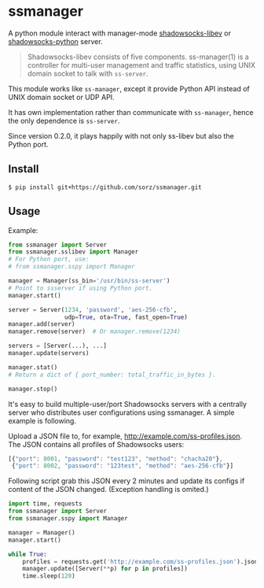 # ssmanager
A python module interact with manager-mode
[shadowsocks-libev](https://github.com/shadowsocks/shadowsocks-libev)
or [shadowsocks-python](https://github.com/shadowsocks/shadowsocks) server.

> Shadowsocks-libev consists of five components. ss-manager(1) is a controller
> for multi-user management and traffic statistics, using UNIX domain socket
> to talk with `ss-server`.

This module works like `ss-manager`,
except it provide Python API instead of UNIX domain socket or UDP API.

It has own implementation rather than communicate with `ss-manager`, hence
the only dependence is `ss-server`.

Since version 0.2.0, it plays happily with not only ss-libev but also the
Python port.

## Install

```
$ pip install git+https://github.com/sorz/ssmanager.git
```

## Usage

Example:

```python
from ssmanager import Server
from ssmanager.sslibev import Manager
# For Python port, use:
# from ssmanager.sspy import Manager

manager = Manager(ss_bin='/usr/bin/ss-server')
# Point to ssserver if using Python port.
manager.start()

server = Server(1234, 'password', 'aes-256-cfb',
                udp=True, ota=True, fast_open=True)
manager.add(server)
manager.remove(server)  # Or manager.remove(1234)

servers = [Server(...), ...]
manager.update(servers)

manager.stat()
# Return a dict of { port_number: total_traffic_in_bytes }.

manager.stop()
```

It's easy to build multiple-user/port Shadowsocks servers with a centrally
server who distributes user configurations using ssmanager. A simple example
is following.

Upload a JSON file to, for example, http://example.com/ss-profiles.json.
The JSON contains all profiles of Shadowsocks users:

```javascript
[{"port": 8001, "password": "test123", "method": "chacha20"},
 {"port": 8002, "password": "123test", "method": "aes-256-cfb"}]
```

Following script grab this JSON every 2 minutes and update its configs if
content of the JSON changed. (Exception handling is omited.)

```python
import time, requests
from ssmanager import Server
from ssmanager.sspy import Manager

manager = Manager()
manager.start()

while True:
    profiles = requests.get('http://example.com/ss-profiles.json').json()
    manager.update([Server(**p) for p in profiles])
    time.sleep(120)
```

